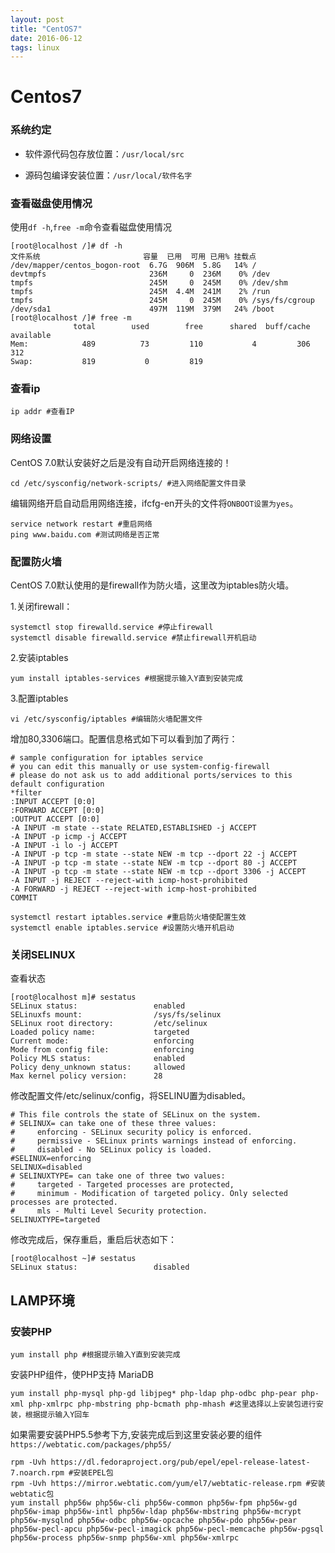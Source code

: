 ```yaml
---
layout: post
title: "CentOS7"
date: 2016-06-12
tags: linux
---
```



# Centos7

### 系统约定

* 软件源代码包存放位置：`/usr/local/src`

* 源码包编译安装位置：`/usr/local/软件名字`

### 查看磁盘使用情况

使用`df -h`,`free -m`命令查看磁盘使用情况

```
[root@localhost /]# df -h
文件系统                       容量  已用  可用 已用% 挂载点
/dev/mapper/centos_bogon-root  6.7G  906M  5.8G   14% /
devtmpfs                       236M     0  236M    0% /dev
tmpfs                          245M     0  245M    0% /dev/shm
tmpfs                          245M  4.4M  241M    2% /run
tmpfs                          245M     0  245M    0% /sys/fs/cgroup
/dev/sda1                      497M  119M  379M   24% /boot
[root@localhost /]# free -m
              total        used        free      shared  buff/cache   available
Mem:            489          73         110           4         306         312
Swap:           819           0         819
```

### 查看ip

```
ip addr #查看IP
```

### 网络设置

CentOS 7.0默认安装好之后是没有自动开启网络连接的！

```
cd /etc/sysconfig/network-scripts/ #进入网络配置文件目录
```

编辑网络开启自动启用网络连接，ifcfg-en开头的文件将`ONBOOT设置为yes`。

```
service network restart #重启网络
ping www.baidu.com #测试网络是否正常
```

### 配置防火墙

CentOS 7.0默认使用的是firewall作为防火墙，这里改为iptables防火墙。

1.关闭firewall：

```
systemctl stop firewalld.service #停止firewall
systemctl disable firewalld.service #禁止firewall开机启动
```

2.安装iptables

```
yum install iptables-services #根据提示输入Y直到安装完成
```

3.配置iptables

```
vi /etc/sysconfig/iptables #编辑防火墙配置文件
```

增加80,3306端口。配置信息格式如下可以看到加了两行：

```
# sample configuration for iptables service
# you can edit this manually or use system-config-firewall
# please do not ask us to add additional ports/services to this default configuration
*filter
:INPUT ACCEPT [0:0]
:FORWARD ACCEPT [0:0]
:OUTPUT ACCEPT [0:0]
-A INPUT -m state --state RELATED,ESTABLISHED -j ACCEPT
-A INPUT -p icmp -j ACCEPT
-A INPUT -i lo -j ACCEPT
-A INPUT -p tcp -m state --state NEW -m tcp --dport 22 -j ACCEPT
-A INPUT -p tcp -m state --state NEW -m tcp --dport 80 -j ACCEPT
-A INPUT -p tcp -m state --state NEW -m tcp --dport 3306 -j ACCEPT
-A INPUT -j REJECT --reject-with icmp-host-prohibited
-A FORWARD -j REJECT --reject-with icmp-host-prohibited
COMMIT
```

```
systemctl restart iptables.service #重启防火墙使配置生效
systemctl enable iptables.service #设置防火墙开机启动
```

### 关闭SELINUX

查看状态
```
[root@localhost m]# sestatus
SELinux status:                 enabled
SELinuxfs mount:                /sys/fs/selinux
SELinux root directory:         /etc/selinux
Loaded policy name:             targeted
Current mode:                   enforcing
Mode from config file:          enforcing
Policy MLS status:              enabled
Policy deny_unknown status:     allowed
Max kernel policy version:      28
```

修改配置文件/etc/selinux/config，将SELINU置为disabled。

```
# This file controls the state of SELinux on the system.
# SELINUX= can take one of these three values:
#     enforcing - SELinux security policy is enforced.
#     permissive - SELinux prints warnings instead of enforcing.
#     disabled - No SELinux policy is loaded.
#SELINUX=enforcing
SELINUX=disabled
# SELINUXTYPE= can take one of three two values:
#     targeted - Targeted processes are protected,
#     minimum - Modification of targeted policy. Only selected processes are protected.
#     mls - Multi Level Security protection.
SELINUXTYPE=targeted
```
修改完成后，保存重启，重启后状态如下：
```
[root@localhost ~]# sestatus
SELinux status:                 disabled
```

## LAMP环境

### 安装PHP

```
yum install php #根据提示输入Y直到安装完成
```

安装PHP组件，使PHP支持 MariaDB

```
yum install php-mysql php-gd libjpeg* php-ldap php-odbc php-pear php-xml php-xmlrpc php-mbstring php-bcmath php-mhash #这里选择以上安装包进行安装，根据提示输入Y回车
```

如果需要安装PHP5.5参考下方,安装完成后到这里安装必要的组件`https://webtatic.com/packages/php55/`

```
rpm -Uvh https://dl.fedoraproject.org/pub/epel/epel-release-latest-7.noarch.rpm #安装EPEL包
rpm -Uvh https://mirror.webtatic.com/yum/el7/webtatic-release.rpm #安装webtatic包
yum install php56w php56w-cli php56w-common php56w-fpm php56w-gd php56w-imap php56w-intl php56w-ldap php56w-mbstring php56w-mcrypt php56w-mysqlnd php56w-odbc php56w-opcache php56w-pdo php56w-pear php56w-pecl-apcu php56w-pecl-imagick php56w-pecl-memcache php56w-pgsql php56w-process php56w-snmp php56w-xml php56w-xmlrpc
```

